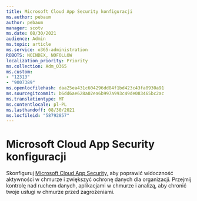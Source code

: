 ```yaml
---
title: Microsoft Cloud App Security konfiguracji
ms.author: pebaum
author: pebaum
manager: scotv
ms.date: 08/30/2021
audience: Admin
ms.topic: article
ms.service: o365-administration
ROBOTS: NOINDEX, NOFOLLOW
localization_priority: Priority
ms.collection: Adm_O365
ms.custom:
- "12313"
- "9007389"
ms.openlocfilehash: daa25ea431c604296dd84f1bd423c43fa0930a91
ms.sourcegitcommit: b6dd6ae628a02ea6b997a993c49de083465bc2ac
ms.translationtype: MT
ms.contentlocale: pl-PL
ms.lasthandoff: 08/30/2021
ms.locfileid: "58792857"
---
```

# <a name="microsoft-cloud-app-security-setup"></a>Microsoft Cloud App Security konfiguracji

Skonfiguruj [Microsoft Cloud App Security,](https://aka.ms/cloudappsecuritysetup) aby poprawić widoczność aktywności w chmurze i zwiększyć ochronę danych dla organizacji. Przejmij kontrolę nad ruchem danych, aplikacjami w chmurze i analizą, aby chronić twoje usługi w chmurze przed zagrożeniami.

